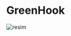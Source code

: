 # GreenHook

![resim](https://user-images.githubusercontent.com/126982905/222926670-e11e58b7-12af-4953-8201-511d3ca19823.png)
